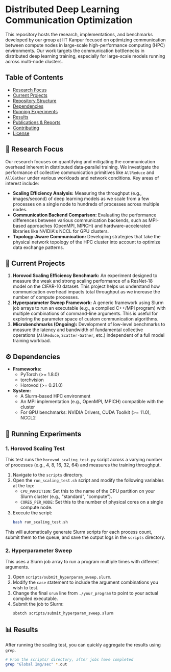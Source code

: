 # Distributed Deep Learning Communication Optimization

This repository hosts the research, implementations, and benchmarks developed by our group at IIT Kanpur focused on optimizing communication between compute nodes in large-scale high-performance computing (HPC) environments. Our work targets the communication bottlenecks in distributed deep learning training, especially for large-scale models running across multi-node clusters.

## Table of Contents
- [Research Focus](#-research-focus)
- [Current Projects](#-current-projects)
- [Repository Structure](#-repository-structure)
- [Dependencies](#-dependencies)
- [Running Experiments](#-running-experiments)
- [Results](#-results)
- [Publications & Reports](#-publications--reports)
- [Contributing](#-contributing)
- [License](#-license)

## 🔬 Research Focus

Our research focuses on quantifying and mitigating the communication overhead inherent in distributed data-parallel training. We investigate the performance of collective communication primitives like `AllReduce` and `AllGather` under various workloads and network conditions. Key areas of interest include:
-   **Scaling Efficiency Analysis:** Measuring the throughput (e.g., images/second) of deep learning models as we scale from a few processes on a single node to hundreds of processes across multiple nodes.
-   **Communication Backend Comparison:** Evaluating the performance differences between various communication backends, such as MPI-based approaches (OpenMPI, MPICH) and hardware-accelerated libraries like NVIDIA's NCCL for GPU clusters.
-   **Topology-Aware Communication:** Developing strategies that take the physical network topology of the HPC cluster into account to optimize data exchange patterns.

## 🧠 Current Projects

1.  **Horovod Scaling Efficiency Benchmark:** An experiment designed to measure the weak and strong scaling performance of a ResNet-18 model on the CIFAR-10 dataset. This project helps us understand how communication overhead impacts total throughput as we increase the number of compute processes.
2.  **Hyperparameter Sweep Framework:** A generic framework using Slurm job arrays to run an executable (e.g., a compiled C++/MPI program) with multiple combinations of command-line arguments. This is useful for exploring the parameter space of custom communication algorithms.
3.  **Microbenchmarks (Ongoing):** Development of low-level benchmarks to measure the latency and bandwidth of fundamental collective operations (`AllReduce`, `Scatter-Gather`, etc.) independent of a full model training workload.
## ⚙️ Dependencies

-   **Frameworks:**
    -   PyTorch (>= 1.8.0)
    -   torchvision
    -   Horovod (>= 0.21.0)
-   **System:**
    -   A Slurm-based HPC environment
    -   An MPI implementation (e.g., OpenMPI, MPICH) compatible with the cluster
    -   For GPU benchmarks: NVIDIA Drivers, CUDA Toolkit (>= 11.0), NCCL2

## 🚀 Running Experiments

### 1. Horovod Scaling Test

This test runs the `horovod_scaling_test.py` script across a varying number of processes (e.g., 4, 8, 16, 32, 64) and measures the training throughput.

1.  Navigate to the `scripts` directory.
2.  Open the `run_scaling_test.sh` script and modify the following variables at the top:
    -   `CPU_PARTITION`: Set this to the name of the CPU partition on your Slurm cluster (e.g., "standard", "compute").
    -   `CORES_PER_NODE`: Set this to the number of physical cores on a single compute node.
3.  Execute the script:
    ```bash
    bash run_scaling_test.sh
    ```
This will automatically generate Slurm scripts for each process count, submit them to the queue, and save the output logs in the `scripts` directory.

### 2. Hyperparameter Sweep

This uses a Slurm job array to run a program multiple times with different arguments.

1.  Open `scripts/submit_hyperparam_sweep.slurm`.
2.  Modify the `case` statement to include the argument combinations you wish to test.
3.  Change the final `srun` line from `./your_program` to point to your actual compiled executable.
4.  Submit the job to Slurm:
    ```bash
    sbatch scripts/submit_hyperparam_sweep.slurm
    ```

## 📊 Results

After running the scaling test, you can quickly aggregate the results using `grep`.

```bash
# From the scripts/ directory, after jobs have completed
grep "Global Img/sec" *.out